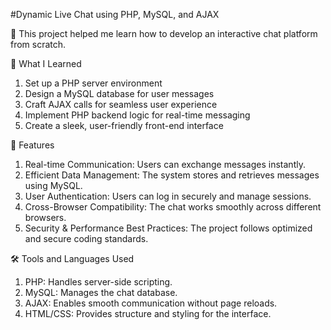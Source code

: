 #Dynamic Live Chat using PHP, MySQL, and AJAX

🚀 This project helped me learn how to develop an interactive chat platform from scratch.

🔹 What I Learned
1. Set up a PHP server environment
2. Design a MySQL database for user messages
3. Craft AJAX calls for seamless user experience
4. Implement PHP backend logic for real-time messaging
5. Create a sleek, user-friendly front-end interface

🔸 Features
1. Real-time Communication: Users can exchange messages instantly.
2. Efficient Data Management: The system stores and retrieves messages using MySQL.
3. User Authentication: Users can log in securely and manage sessions.
4. Cross-Browser Compatibility: The chat works smoothly across different browsers.
5. Security & Performance Best Practices: The project follows optimized and secure coding standards.

🛠️ Tools and Languages Used
1. PHP: Handles server-side scripting.
2. MySQL: Manages the chat database.
3. AJAX: Enables smooth communication without page reloads.
4. HTML/CSS: Provides structure and styling for the interface.

